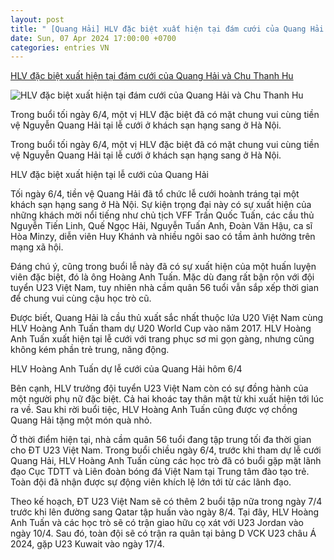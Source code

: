 ```yaml
---
layout: post
title: " [Quang Hải] HLV đặc biệt xuất hiện tại đám cưới của Quang Hải và Chu Thanh Hu"
date: Sun, 07 Apr 2024 17:00:00 +0700
categories: entries VN
---
```

[HLV đặc biệt xuất hiện tại đám cưới của Quang Hải và Chu Thanh Hu](https://bongda24h.vn/bong-da-viet-nam/hlv-dac-biet-xuat-hien-tai-dam-cuoi-cua-quang-hai-va-chu-thanh-huyen-168-384365.html)

![HLV đặc biệt xuất hiện tại đám cưới của Quang Hải và Chu Thanh Hu](https://static.bongda24h.vn/medias/standard/2024/04/07/436805222_2733550443467429_6755425167513238796_n-0704091813.jpeg)

Trong buổi tối ngày 6/4, một vị HLV đặc biệt đã có mặt chung vui cùng tiền vệ Nguyễn Quang Hải tại lễ cưới ở khách sạn hạng sang ở Hà Nội.

Trong buổi tối ngày 6/4, một vị HLV đặc biệt đã có mặt chung vui cùng tiền vệ Nguyễn Quang Hải tại lễ cưới ở khách sạn hạng sang ở Hà Nội.

HLV đặc biệt xuất hiện tại lễ cưới của Quang Hải

Tối ngày 6/4, tiền vệ Quang Hải đã tổ chức lễ cưới hoành tráng tại một khách sạn hạng sang ở Hà Nội. Sự kiện trọng đại này có sự xuất hiện của những khách mời nổi tiếng như chủ tịch VFF Trần Quốc Tuấn, các cầu thủ Nguyễn Tiến Linh, Quế Ngọc Hải, Nguyễn Tuấn Anh, Đoàn Văn Hậu, ca sĩ Hòa Minzy, diễn viên Huy Khánh và nhiều ngôi sao có tầm ảnh hưởng trên mạng xã hội.

Đáng chú ý, cũng trong buổi lễ này đã có sự xuất hiện của một huấn luyện viên đặc biệt, đó là ông Hoàng Anh Tuấn. Mặc dù đang rất bận rộn với đội tuyển U23 Việt Nam, tuy nhiên nhà cầm quân 56 tuổi vẫn sắp xếp thời gian để chung vui cùng cậu học trò cũ.

Được biết, Quang Hải là cầu thủ xuất sắc nhất thuộc lứa U20 Việt Nam cùng HLV Hoàng Anh Tuấn tham dự U20 World Cup vào năm 2017. HLV Hoàng Anh Tuấn xuất hiện tại lễ cưới với trang phục sơ mi gọn gàng, nhưng cũng không kém phần trẻ trung, năng động.

HLV Hoàng Anh Tuấn dự lễ cưới của Quang Hải hôm 6/4

Bên cạnh, HLV trưởng đội tuyển U23 Việt Nam còn có sự đồng hành của một người phụ nữ đặc biệt. Cả hai khoác tay thân mật từ khi xuất hiện tới lúc ra về. Sau khi rời buổi tiệc, HLV Hoàng Anh Tuấn cũng được vợ chồng Quang Hải tặng một món quà nhỏ.

Ở thời điểm hiện tại, nhà cầm quân 56 tuổi đang tập trung tối đa thời gian cho ĐT U23 Việt Nam. Trong buổi chiều ngày 6/4, trước khi tham dự lễ cưới Quang Hải, HLV Hoàng Anh Tuấn cùng các học trò đã có buổi gặp mặt lãnh đạo Cục TDTT và Liên đoàn bóng đá Việt Nam tại Trung tâm đào tạo trẻ. Toàn đội đã nhận được sự động viên khích lệ lớn tới từ các lãnh đạo.

Theo kế hoạch, ĐT U23 Việt Nam sẽ có thêm 2 buổi tập nữa trong ngày 7/4 trước khi lên đường sang Qatar tập huấn vào ngày 8/4. Tại đây, HLV Hoàng Anh Tuấn và các học trò sẽ có trận giao hữu cọ xát với U23 Jordan vào ngày 10/4. Sau đó, toàn đội sẽ có trận ra quân tại bảng D VCK U23 châu Á 2024, gặp U23 Kuwait vào ngày 17/4.

